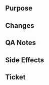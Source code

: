 <!-- Before submit your Pull Request, make sure you picked
     the right branch:

     - For hotfixes, select "master" as the target branch
     - For new features, select "develop" as the target branch
     - For release feature fixes, select the relevant release branch (release/X.Y.Z) as the target branch -->

## Purpose

<!-- Describe the purpose of your changes -->

## Changes

<!-- Briefly describe or list your changes  -->

## QA Notes

<!-- Does this change need QA? If so, this section is required.
     - Is cross-browser testing required/recommended?
     - Is API testing required/recommended?
     - What pages on the OSF should be tested?
     - What edge cases should QA be aware of?
-->

## Side Effects

<!-- Any possible side effects? -->

## Ticket

<!-- Link to JIRA ticket, if applicable e.g. https://openscience.atlassian.net/browse/OSF-1234 -->
